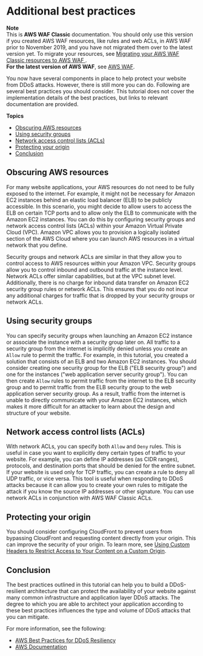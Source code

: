 # Additional best practices<a name="classic-tutorials-ddos-cross-service-best-practices"></a>

**Note**  
This is **AWS WAF Classic** documentation\. You should only use this version if you created AWS WAF resources, like rules and web ACLs, in AWS WAF prior to November 2019, and you have not migrated them over to the latest version yet\. To migrate your resources, see [Migrating your AWS WAF Classic resources to AWS WAF ](waf-migrating-from-classic.md)\.  
**For the latest version of AWS WAF**, see [AWS WAF](waf-chapter.md)\. 

You now have several components in place to help protect your website from DDoS attacks\. However, there is still more you can do\. Following are several best practices you should consider\. This tutorial does not cover the implementation details of the best practices, but links to relevant documentation are provided\.

**Topics**
+ [Obscuring AWS resources](#classic-tutorials-ddos-cross-service-best-practices-obscure)
+ [Using security groups](#classic-tutorials-ddos-cross-service-best-practices-SG)
+ [Network access control lists \(ACLs\)](#classic-tutorials-ddos-cross-service-best-practices-ACL)
+ [Protecting your origin](#classic-tutorials-ddos-cross-service-best-practices-origin)
+ [Conclusion](#classic-tutorials-ddos-cross-service-best-practices-conclusion)

## Obscuring AWS resources<a name="classic-tutorials-ddos-cross-service-best-practices-obscure"></a>

For many website applications, your AWS resources do not need to be fully exposed to the internet\. For example, it might not be necessary for Amazon EC2 instances behind an elastic load balancer \(ELB\) to be publicly accessible\. In this scenario, you might decide to allow users to access the ELB on certain TCP ports and to allow only the ELB to communicate with the Amazon EC2 instances\. You can do this by configuring security groups and network access control lists \(ACLs\) within your Amazon Virtual Private Cloud \(VPC\)\. Amazon VPC allows you to provision a logically isolated section of the AWS Cloud where you can launch AWS resources in a virtual network that you define\.

Security groups and network ACLs are similar in that they allow you to control access to AWS resources within your Amazon VPC\. Security groups allow you to control inbound and outbound traffic at the instance level\. Network ACLs offer similar capabilities, but at the VPC subnet level\. Additionally, there is no charge for inbound data transfer on Amazon EC2 security group rules or network ACLs\. This ensures that you do not incur any additional charges for traffic that is dropped by your security groups or network ACLs\. 

## Using security groups<a name="classic-tutorials-ddos-cross-service-best-practices-SG"></a>

You can specify security groups when launching an Amazon EC2 instance or associate the instance with a security group later on\. All traffic to a security group from the internet is implicitly denied unless you create an `Allow` rule to permit the traffic\. For example, in this tutorial, you created a solution that consists of an ELB and two Amazon EC2 instances\. You should consider creating one security group for the ELB \("ELB security group"\) and one for the instances \("web application server security group"\)\. You can then create `Allow` rules to permit traffic from the internet to the ELB security group and to permit traffic from the ELB security group to the web application server security group\. As a result, traffic from the internet is unable to directly communicate with your Amazon EC2 instances, which makes it more difficult for an attacker to learn about the design and structure of your website\.

## Network access control lists \(ACLs\)<a name="classic-tutorials-ddos-cross-service-best-practices-ACL"></a>

With network ACLs, you can specify both `Allow` and `Deny` rules\. This is useful in case you want to explicitly deny certain types of traffic to your website\. For example, you can define IP addresses \(as CIDR ranges\), protocols, and destination ports that should be denied for the entire subnet\. If your website is used only for TCP traffic, you can create a rule to deny all UDP traffic, or vice versa\. This tool is useful when responding to DDoS attacks because it can allow you to create your own rules to mitigate the attack if you know the source IP addresses or other signature\. You can use network ACLs in conjunction with AWS WAF Classic ACLs\.

## Protecting your origin<a name="classic-tutorials-ddos-cross-service-best-practices-origin"></a>

You should consider configuring CloudFront to prevent users from bypassing CloudFront and requesting content directly from your origin\. This can improve the security of your origin\. To learn more, see [Using Custom Headers to Restrict Access to Your Content on a Custom Origin](http://docs.aws.amazon.com/AmazonCloudFront/latest/DeveloperGuide/forward-custom-headers.html#forward-custom-headers-restrict-access)\.

## Conclusion<a name="classic-tutorials-ddos-cross-service-best-practices-conclusion"></a>

The best practices outlined in this tutorial can help you to build a DDoS\-resilient architecture that can protect the availability of your website against many common infrastructure and application layer DDoS attacks\. The degree to which you are able to architect your application according to these best practices influences the type and volume of DDoS attacks that you can mitigate\. 

For more information, see the following:
+ [AWS Best Practices for DDoS Resiliency](https://d0.awsstatic.com/whitepapers/Security/DDoS_White_Paper.pdf)
+ [AWS Documentation](https://docs.aws.amazon.com)